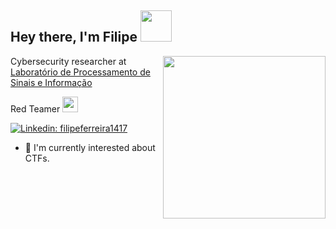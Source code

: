 <h2> Hey there, I'm Filipe <img src="https://media.giphy.com/media/A06UFEx8jxEwU/giphy.gif" width="50"> </h2> 
<!-- <img align='right' src="https://user-images.githubusercontent.com/74038190/212262208-6e0cbfcb-1965-4b5e-9625-fee0a5d172d3.jpg" width="240"> -->
<img align="right" src=https://user-images.githubusercontent.com/74038190/212748830-4c709398-a386-4761-84d7-9e10b98fbe6e.gif width="260">

<p>Cybersecurity researcher at <a href="https://laps.dee.ufcg.edu.br/">Laboratório de Processamento de Sinais e Informação</a></p>
<p>Red Teamer  <img src="https://media.giphy.com/media/3og0ILLVvPp8d64Jd6/giphy.gif" width="25"></p>

[![Linkedin: filipeferreira1417](https://img.shields.io/badge/-filipeferreira1417-blue?style=flat-square&logo=Linkedin&logoColor=white&link=https://www.linkedin.com/in/filipeferreira1417/)](https://www.linkedin.com/in/filipeferreira1417/)

- 🔭 I'm currently interested about CTFs.

<!--
**filipe1417/filipe1417** is a ✨ _special_ ✨ repository because its `README.md` (this file) appears on your GitHub profile.

Here are some ideas to get you started:

- 🔭 I’m currently working on ...
- 🌱 I’m currently learning ...
- 👯 I’m looking to collaborate on ...
- 🤔 I’m looking for help with ...
- 💬 Ask me about ...
- 📫 How to reach me: ...
- 😄 Pronouns: ...
- ⚡ Fun fact: ...
-->
